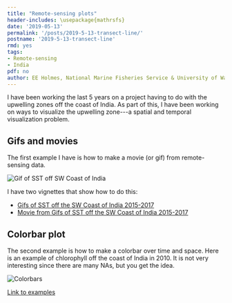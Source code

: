 ```yaml
---
title: "Remote-sensing plots"
header-includes: \usepackage{mathrsfs}
date: '2019-05-13'
permalink: '/posts/2019-5-13-transect-line/'
postname: '2019-5-13-transect-line'
rmd: yes
tags:
- Remote-sensing
- India
pdf: no
author: EE Holmes, National Marine Fisheries Service & University of Washington
---
```


<!--
require(eehutils)
filename="2019-5-14-transect-line.Rmd"
rmd_to_gfm(filename, pdf=TRUE)
-->

I have been working the last 5 years on a project having to do with the upwelling zones off the coast of India.  As part of this, I have been working on ways to visualize the upwelling zone---a spatial and temporal visualization problem.

## Gifs and movies

The first example I have is how to make a movie (or gif) from remote-sensing data.

![Gif of SST off SW Coast of India](https://ocean-satellite-tools.github.io/RM_Gifs/gifs/kochin_sst_2014.gif)

I have two vignettes that show how to do this:

-   [Gifs of SST off the SW Coast of India 2015-2017](https://ocean-satellite-tools.github.io/RM_Gifs/Kochin_SST_2015-17.html)
-   [Movie from Gifs of SST off the SW Coast of India 2015-2017](https://ocean-satellite-tools.github.io/RM_Gifs/Kochin_SST_2015-17_movie.html)

## Colorbar plot

The second example is how to make a colorbar over time and space. Here is an example of chlorophyll off the coast of India in 2010. It is not very interesting since there are many NAs, but you get the idea.

![Colorbars](https://ocean-satellite-tools.github.io/transect-line/inst/doc/images/Chl2010.png)

[Link to examples](https://ocean-satellite-tools.github.io/transect-line/)
